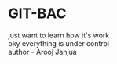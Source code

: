 # GIT-BAC
just want to learn how it's work <br>
oky everything is under control <br>
author - Arooj Janjua
